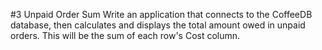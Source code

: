 #3 Unpaid Order Sum
Write an application that connects to the CoffeeDB database, then calculates and displays the total amount owed in unpaid orders. This will be the sum of each row's Cost column.